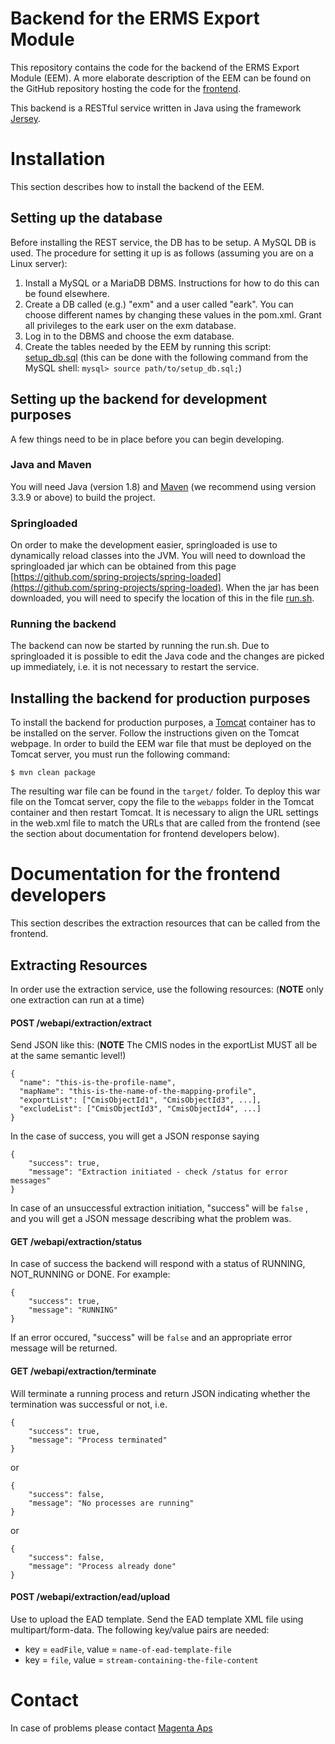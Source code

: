 # Backend for the ERMS Export Module

This repository contains the code for the backend of the ERMS Export Module (EEM). A more elaborate description of the EEM can be found on the GitHub repository hosting the code for the [frontend](https://github.com/magenta-aps/erms-export-ui-module).

This backend is a RESTful service written in Java using the framework [Jersey](https://jersey.java.net/).

# Installation

This section describes how to install the backend of the EEM.

## Setting up the database

Before installing the REST service, the DB has to be setup. A MySQL DB is used. The procedure for setting it up is as follows (assuming you are on a Linux server):

1. Install a MySQL or a MariaDB DBMS. Instructions for how to do this can be found elsewhere.
2. Create a DB called (e.g.) "exm" and a user called "eark". You can choose different names by changing these values in the pom.xml. Grant all privileges to the eark user on the exm database.
3. Log in to the DBMS and choose the exm database.
4. Create the tables needed by the EEM by running this script: [setup_db.sql](https://github.com/magenta-aps/E-Ark-ERMS-export-bridge/blob/master/db/setup_db.sql) (this can be done with the following command from the MySQL shell: `mysql> source path/to/setup_db.sql;`)

## Setting up the backend for development purposes

A few things need to be in place before you can begin developing.

### Java and Maven

You will need Java (version 1.8) and [Maven](https://maven.apache.org/) (we recommend using version 3.3.9 or above) to build the project.

### Springloaded

On order to make the development easier, springloaded is use to dynamically reload classes into the JVM. You will need to download the springloaded jar which can be obtained from this page [https://github.com/spring-projects/spring-loaded](https://github.com/spring-projects/spring-loaded). When the jar has been downloaded, you will need to specify the location of this in the file [run.sh](https://github.com/magenta-aps/E-Ark-ERMS-export-bridge/blob/master/run.sh). 

### Running the backend

The backend can now be started by running the run.sh. Due to springloaded it is possible to edit the Java code and the changes are picked up immediately, i.e. it is not necessary to restart the service.

## Installing the backend for production purposes

To install the backend for production purposes, a [Tomcat](http://tomcat.apache.org/) container has to be installed on the server. Follow the instructions given on the Tomcat webpage. In order to build the EEM war file that must be deployed on the Tomcat server, you must run the following command:

```
$ mvn clean package
```

The resulting war file can be found in the `target/` folder. To deploy this war file on the Tomcat server, copy the file to the `webapps` folder in the Tomcat container and then restart Tomcat. It is necessary to align the URL settings in the web.xml file 
to match the URLs that are called from the frontend (see the section about documentation for frontend developers below).

# Documentation for the frontend developers

This section describes the extraction resources that can be called from the frontend.

## Extracting Resources

In order use the extraction service, use the following resources:
(**NOTE** only one extraction can run at a time)

#### POST /webapi/extraction/extract

Send JSON like this:
(**NOTE** The CMIS nodes in the exportList MUST all be at the same semantic level!)

```
{
  "name": "this-is-the-profile-name",
  "mapName": "this-is-the-name-of-the-mapping-profile",
  "exportList": ["CmisObjectId1", "CmisObjectId3", ...],
  "excludeList": ["CmisObjectId3", "CmisObjectId4", ...]
}
```

In the case of success, you will get a JSON response saying

```
{
	"success": true,
	"message": "Extraction initiated - check /status for error messages"
}
```

In case of an unsuccessful extraction initiation, "success" will be `false` , and you will get a JSON message 
describing what the problem was.

#### GET /webapi/extraction/status

In case of success the backend will respond with a status of 
RUNNING, NOT_RUNNING or DONE. For example:

```
{
	"success": true,
	"message": "RUNNING"
}
```

If an error occured, "success" will be `false` and an appropriate error message will 
be returned.

#### GET /webapi/extraction/terminate

Will terminate a running process and return JSON indicating whether the 
termination was successful or not, i.e. 

```
{
	"success": true,
	"message": "Process terminated"
}
```

or 

```
{
	"success": false,
	"message": "No processes are running"
}
```

or

```
{
	"success": false,
	"message": "Process already done"
}
```

#### POST /webapi/extraction/ead/upload

Use to upload the EAD template. Send the EAD template XML file using multipart/form-data. 
The following key/value pairs are needed:

* key = `eadFile`, value = `name-of-ead-template-file`
* key = `file`, value = `stream-containing-the-file-content`

# Contact

In case of problems please contact [Magenta Aps](http://www.magenta.dk)
